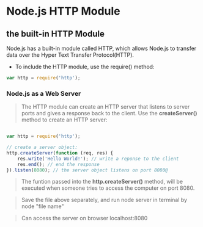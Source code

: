 # Node.js HTTP Module

## the built-in HTTP Module

Node.js has a built-in module called HTTP, which allows Node.js to transfer data over the Hyper Text Transfer Protocol(HTTP).

- To include the HTTP module, use the require() method:

```js
var http = require('http');
```

### Node.js as a Web Server

> The HTTP module can create an HTTP server that listens to server ports and gives a response back to the client.
Use the **createServer()** method to create an HTTP server:

```js

var http = require('http');

// create a server object:
http.createServer(function (req, res) {
    res.write('Hello World!'); // write a reponse to the client
    res.end(); // end the response
}).listen(8080); // the server object listens on port 8080@
```

> The funtion passed into the **http.createServer()** method, will be executed when someone tries to access the computer on port 8080.

> Save the file above separately, and run node server in terminal by node "file name"

> Can access the server on browser localhost:8080
